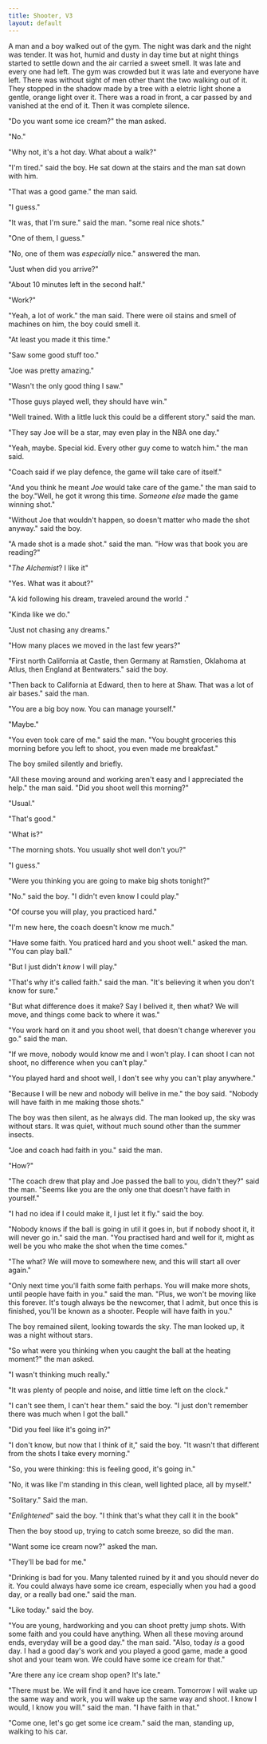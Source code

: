 ```yaml
---
title: Shooter, V3
layout: default
---
```


A man and a boy walked out of the gym. The night was dark and the night was tender. It was hot, humid and dusty in day time but at night things started to settle down and the air carried a sweet smell. It was late and every one had left. The gym was crowded but it was late and everyone have left. There was without sight of men other thant the two walking out of it. They stopped in the shadow made by a tree with a eletric light shone a gentle, orange light over it. There was a road in front, a car passed by and vanished at the end of it. Then it was complete silence.

"Do you want some ice cream?" the man asked.

"No."

"Why not, it's a hot day. What about a walk?"

"I'm tired." said the boy. He sat down at the stairs and the man sat down with him.

"That was a good game." the man said.

"I guess."

"It was, that I'm sure." said the man. "some real nice shots."

"One of them, I guess."

"No, one of them was _especially_ nice." answered the man.

"Just when did you arrive?"

"About 10 minutes left in the second half."

"Work?"

"Yeah, a lot of work." the man said. There were oil stains and smell of machines on him, the boy could smell it.

"At least you made it this time."

"Saw some good stuff too."

"Joe was pretty amazing."

"Wasn't the only good thing I saw."

"Those guys played well, they should have win."

"Well trained. With a little luck this could be a different story." said the man.

"They say Joe will be a star, may even play in the NBA one day."

"Yeah, maybe. Special kid. Every other guy come to watch him." the man said.

"Coach said if we play defence, the game will take care of itself."

"And you think he meant _Joe_ would take care of the game." the man said to the boy."Well, he got it wrong this time. _Someone else_ made the game winning shot." 

"Without Joe that wouldn't happen, so doesn't matter who made the shot anyway." said the boy.

"A made shot is a made shot." said the man. "How was that book you are reading?"

"_The Alchemist_? I like it"

"Yes. What was it about?"

"A kid following his dream, traveled around the world ."

"Kinda like we do."

"Just not chasing any dreams."

"How many places we moved in the last few years?"

"First north California at Castle, then Germany at Ramstien, Oklahoma at Atlus, then England at Bentwaters." said the boy.

"Then back to California at Edward, then to here at Shaw. That was a lot of air bases." said the man.

"You are a big boy now. You can manage yourself."

"Maybe."

"You even took care of me." said the man. "You bought groceries this morning before you left to shoot, you even made me breakfast."

The boy smiled silently and briefly.

"All these moving around and working aren't easy and I appreciated the help." the man said. "Did you shoot well this morning?"

"Usual."

"That's good."

"What is?"

"The morning shots. You usually shot well don't you?"

"I guess."

"Were you thinking you are going to make big shots tonight?"

"No." said the boy. "I didn't even know I could play."

"Of course you will play, you practiced hard."

"I'm new here, the coach doesn't know me much."

"Have some faith. You praticed hard and you shoot well." asked the man. "You can play ball."

"But I just didn't _know_ I will play."

"That's why it's called faith." said the man. "It's believing it when you don't know for sure."

"But what difference does it make? Say I belived it, then what? We will move, and things come back to where it was."

"You work hard on it and you shoot well, that doesn't change wherever you go." said the man.

"If we move, nobody would know me and I won't play. I can shoot I can not shoot, no difference when you can't play."

"You played hard and shoot well, I don't see why you can't play anywhere."

"Because I will be new and nobody will belive in me." the boy said. "Nobody will have faith in me making those shots."

The boy was then silent, as he always did. The man looked up, the sky was without stars. It was quiet, without much sound other than the summer insects.

"Joe and coach had faith in you." said the man.

"How?"

"The coach drew that play and Joe passed the ball to you, didn't they?" said the man. "Seems like you are the only one that doesn't have faith in yourself."

"I had no idea if I could make it, I just let it fly." said the boy.

"Nobody knows if the ball is going in util it goes in, but if nobody shoot it, it will never go in." said the man. "You practised hard and well for it, might as well be you who make the shot when the time comes."

"The what? We will move to somewhere new, and this will start all over again."

"Only next time you'll faith some faith perhaps. You will make more shots, until people have faith in you." said the man. "Plus, we won't be moving like this forever. It's tough always be the newcomer, that I admit, but once this is finished, you'll be known as a shooter. People will have faith in you."

The boy remained silent, looking towards the sky. The man looked up, it was a night without stars.

"So what were you thinking when you caught the ball at the heating moment?" the man asked.

"I wasn't thinking much really."

"It was plenty of people and noise, and little time left on the clock."

"I can't see them, I can't hear them." said the boy. "I just don't remember there was much when I got the ball."

"Did you feel like it's going in?"

"I don't know, but now that I think of it," said the boy. "It wasn't that different from the shots I take every morning."

"So, you were thinking: this is feeling good, it's going in."

"No, it was like I'm standing in this clean, well lighted place, all by myself."

"Solitary." Said the man.

"_Enlightened_" said the boy. "I think that's what they call it in the book"

Then the boy stood up, trying to catch some breeze, so did the man.

"Want some ice cream now?" asked the man.

"They'll be bad for me."

"Drinking is bad for you. Many talented ruined by it and you should never do it. You could always have some ice cream,  especially when you had a good day, or a really bad one." said the man.

"Like today." said the boy.

"You are young, hardworking and you can shoot pretty jump shots. With some faith and you could have anything. When all these moving around ends, everyday will be a good day." the man said. "Also, today _is_ a good day. I had a good day's work and you played a good game, made a good shot and your team won. We could have some ice cream for that."

"Are there any ice cream shop open? It's late."

"There must be. We will find it and have ice cream. Tomorrow I will wake up the same way and work, you will wake up the same way and shoot. I know I would, I know you will." said the man. "I have faith in that."

"Come one, let's go get some ice cream." said the man, standing up, walking to his car.